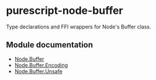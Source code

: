 # purescript-node-buffer

Type declarations and FFI wrappers for Node's Buffer class.

## Module documentation

* [Node.Buffer](docs/Node/Buffer.md)
* [Node.Buffer.Encoding](docs/Node/Buffer/Encoding.md)
* [Node.Buffer.Unsafe](docs/Node/Buffer/Unsafe.md)
